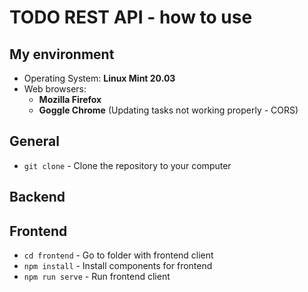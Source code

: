 # TODO REST API - how to use

## My environment
- Operating System: __Linux Mint 20.03__
- Web browsers:
    - __Mozilla Firefox__
    - __Goggle Chrome__ (Updating tasks not working properly - CORS)

## General
- `git clone` - Clone the repository to your computer

## Backend

## Frontend
- `cd frontend` - Go to folder with frontend client
- `npm install` - Install components for frontend
- `npm run serve` - Run frontend client